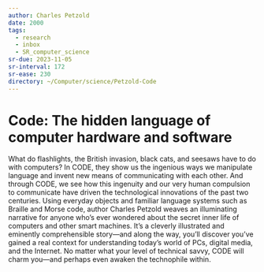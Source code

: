 ```yaml
---
author: Charles Petzold
date: 2000
tags:
  - research
  - inbox
  - SR_computer_science
sr-due: 2023-11-05
sr-interval: 172
sr-ease: 230
directory: ~/Computer/science/Petzold-Code
---
```


# Code: The hidden language of computer hardware and software

What do flashlights, the British invasion, black cats, and seesaws have to do
with computers? In CODE, they show us the ingenious ways we manipulate language
and invent new means of communicating with each other. And through CODE, we see
how this ingenuity and our very human compulsion to communicate have driven the
technological innovations of the past two centuries. Using everyday objects and
familiar language systems such as Braille and Morse code, author Charles Petzold
weaves an illuminating narrative for anyone who’s ever wondered about the secret
inner life of computers and other smart machines. It’s a cleverly illustrated
and eminently comprehensible story—and along the way, you’ll discover you’ve
gained a real context for understanding today’s world of PCs, digital media, and
the Internet. No matter what your level of technical savvy, CODE will charm
you—and perhaps even awaken the technophile within.

